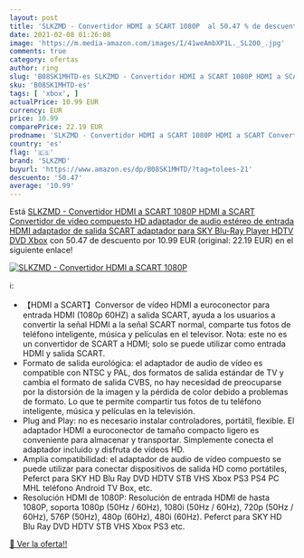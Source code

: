 ```yaml
---
layout: post
title: 'SLKZMD - Convertidor HDMI a SCART 1080P  al 50.47 % de descuento'
date: 2021-02-08 01:26:08
image: 'https://m.media-amazon.com/images/I/41weAmbXP1L._SL200_.jpg'
comments: true
category: ofertas
author: ring
slug: 'B08SK1MHTD-es SLKZMD - Convertidor HDMI a SCART 1080P HDMI a SCART...'
sku: 'B08SK1MHTD-es'
tags: [ 'xbox', ]
actualPrice: 10.99 EUR
currency: EUR
price: 10.99
comparePrice: 22.19 EUR
prodname: 'SLKZMD - Convertidor HDMI a SCART 1080P HDMI a SCART Convertidor de video compuesto HD adaptador de audio estéreo de entrada HDMI adaptador de salida SCART adaptador para SKY Blu-Ray Player HDTV DVD Xbox'
country: 'es'
flag: '🇪🇸'
brand: 'SLKZMD'
buyurl: 'https://www.amazon.es/dp/B08SK1MHTD/?tag=tolees-21'
descuento: '50.47'
average: '10.99'
---
```


Está [SLKZMD - Convertidor HDMI a SCART 1080P HDMI a SCART Convertidor de video compuesto HD adaptador de audio estéreo de entrada HDMI adaptador de salida SCART adaptador para SKY Blu-Ray Player HDTV DVD Xbox](https://www.amazon.es/dp/B08SK1MHTD/?tag=tolees-21) con 50.47 de descuento por 10.99 EUR (original: 22.19 EUR) en el siguiente enlace!

[![SLKZMD - Convertidor HDMI a SCART 1080P ](https://m.media-amazon.com/images/I/41weAmbXP1L._SL200_.jpg)](https://www.amazon.es/dp/B08SK1MHTD/?tag=tolees-21)

ℹ️:

- 【HDMI a SCART】Conversor de vídeo HDMI a euroconector para entrada HDMI (1080p 60HZ) a salida SCART, ayuda a los usuarios a convertir la señal HDMI a la señal SCART normal, comparte tus fotos de teléfono inteligente, música y películas en el televisor. Nota: este no es un convertidor de SCART a HDMI; solo se puede utilizar como entrada HDMI y salida SCART.
- Formato de salida eurológica: el adaptador de audio de vídeo es compatible con NTSC y PAL, dos formatos de salida estándar de TV y cambia el formato de salida CVBS, no hay necesidad de preocuparse por la distorsión de la imagen y la pérdida de color debido a problemas de formato. Lo que te permite compartir tus fotos de tu teléfono inteligente, música y películas en la televisión.
- Plug and Play: no es necesario instalar controladores, portátil, flexible. El adaptador HDMI a euroconector de tamaño compacto ligero es conveniente para almacenar y transportar. Simplemente conecta el adaptador incluido y disfruta de vídeos HD.
- Amplia compatibilidad: el adaptador de audio de vídeo compuesto se puede utilizar para conectar dispositivos de salida HD como portátiles, Peferct para SKY HD Blu Ray DVD HDTV STB VHS Xbox PS3 PS4 PC MHL teléfono Android TV Box, etc.
- Resolución HDMI de 1080P: Resolución de entrada HDMI de hasta 1080P, soporta 1080p (50Hz / 60Hz), 1080i (50Hz / 60Hz), 720p (50Hz / 60Hz), 576P (50Hz), 480p (60Hz), 480i (60Hz). Peferct para SKY HD Blu Ray DVD HDTV STB VHS Xbox PS3 etc.

[🛒 Ver la oferta!!](https://www.amazon.es/dp/B08SK1MHTD/?tag=tolees-21)

